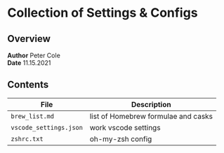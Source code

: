 # Collection of Settings & Configs

## Overview

**Author** Peter Cole  
**Date** 11.15.2021

## Contents

| File                   | Description                         |
| ---------------------- | ----------------------------------- |
| `brew_list.md`         | list of Homebrew formulae and casks |
| `vscode_settings.json` | work vscode settings                |
| `zshrc.txt`            | oh-my-zsh config                    |

